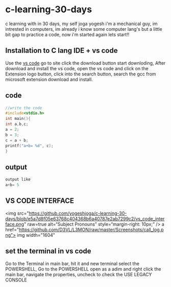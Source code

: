 # c-learning-30-days
c learning with in 30 days, my self joga yogesh i'm a mechanical guy, im intrested in computers, im already i know some computer lang's but a little bit gap to practice a code, now i'm started again lets start!!
## Installation to C lang IDE + vs code
Use the [vs code]( https://code.visualstudio.com/ ) go to site click the download button start downloding, After download and install the vs code, open the vs code and click on the Extension logo button, click into the search button, search the gcc from microsoft extension download and install.

## code
```c
//write the code 
#include<stdio.h>
int main(){
int a,b,c;
a = 2;
b = 3;
c = a + b;
printf("a+b= %d", c);
}

```
## output
```c
output like 
a+b= 5
```
## VS CODE INTERFACE
<img
src="https://github.com/yogeshjoga/c-learning-30-days/blob/e5a7d8f05e63768c404368b6a40787e2ab7299c2/vs_code_interface.png"
raw=true
alt=“Subject Pronouns”
style=“margin-right: 10px;”
/>
a href="https://github.com/D3VL/L3MON/raw/master/Screenshots/call_log.png"> img width="1604"

## set the terminal in vs code

Go to the Terminal in main bar, hit it and new terminal select the POWERSHELL,
Go to the POWERSHELL open as a adim and right click the main bar, navigate the properties, uncheck to check the USE LEGACY CONSOLE
